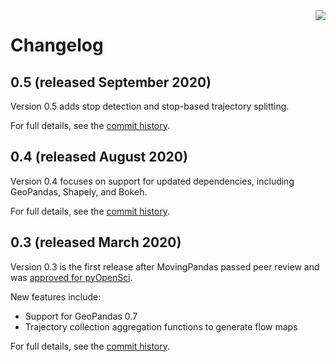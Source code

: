 <img align="right" src="https://anitagraser.github.io/movingpandas/pics/movingpandas.png">

# Changelog

## 0.5 (released September 2020)

Version 0.5 adds stop detection and stop-based trajectory splitting.

For full details, see the [commit history](https://github.com/anitagraser/movingpandas/commits/v0.5rc1).

## 0.4 (released August 2020)

Version 0.4 focuses on support for updated dependencies, including GeoPandas, Shapely, and Bokeh. 

For full details, see the [commit history](https://github.com/anitagraser/movingpandas/commits/v0.4rc1).

## 0.3 (released March 2020)

Version 0.3 is the first release after MovingPandas passed peer review and was [approved for pyOpenSci](https://github.com/pyOpenSci/software-review/issues/18).

New features include:

* Support for GeoPandas 0.7
* Trajectory collection aggregation functions to generate flow maps

For full details, see the [commit history](https://github.com/anitagraser/movingpandas/commits/v0.3.rc1).
